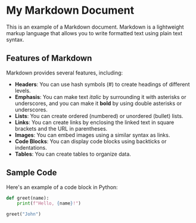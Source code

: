 # My Markdown Document

This is an example of a Markdown document. Markdown is a lightweight markup language that allows you to write formatted text using plain text syntax.

## Features of Markdown

Markdown provides several features, including:

- **Headers**: You can use hash symbols (#) to create headings of different levels.
- **Emphasis**: You can make text *italic* by surrounding it with asterisks or underscores, and you can make it **bold** by using double asterisks or underscores.
- **Lists**: You can create ordered (numbered) or unordered (bullet) lists.
- **Links**: You can create links by enclosing the linked text in square brackets and the URL in parentheses.
- **Images**: You can embed images using a similar syntax as links.
- **Code Blocks**: You can display code blocks using backticks or indentations.
- **Tables**: You can create tables to organize data.

## Sample Code

Here's an example of a code block in Python:

```python
def greet(name):
    print(f"Hello, {name}!")

greet("John")
